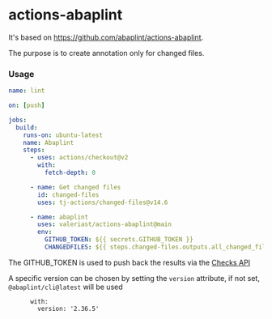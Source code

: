 # actions-abaplint

It's based on https://github.com/abaplint/actions-abaplint.

The purpose is to create annotation only for changed files.

### Usage

```yml
name: lint

on: [push]

jobs:
  build:
    runs-on: ubuntu-latest
    name: Abaplint
    steps:
      - uses: actions/checkout@v2
        with:
          fetch-depth: 0

      - name: Get changed files
        id: changed-files
        uses: tj-actions/changed-files@v14.6

      - name: abaplint
        uses: valeriast/actions-abaplint@main
        env:
          GITHUB_TOKEN: ${{ secrets.GITHUB_TOKEN }}
          CHANGEDFILES: ${{ steps.changed-files.outputs.all_changed_files }}
```

The GITHUB_TOKEN is used to push back the results via the [Checks API](https://developer.github.com/v3/checks/)

A specific version can be chosen by setting the `version` attribute, if not set, `@abaplint/cli@latest` will be used
```
      with:
        version: '2.36.5'
```
